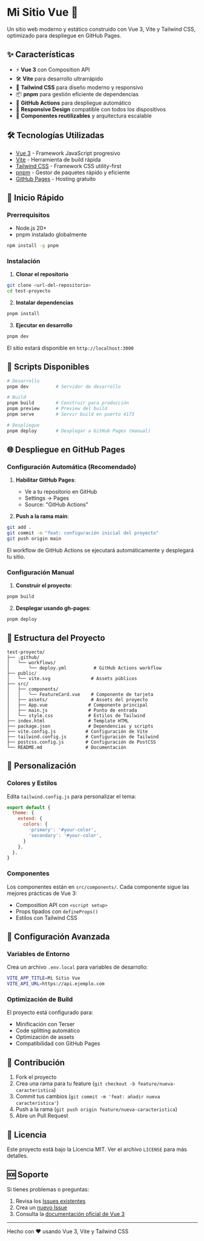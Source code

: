 # Mi Sitio Vue 🚀

Un sitio web moderno y estático construido con Vue 3, Vite y Tailwind CSS, optimizado para despliegue en GitHub Pages.

## ✨ Características

- ⚡ **Vue 3** con Composition API
- 🛠️ **Vite** para desarrollo ultrarrápido
- 🎨 **Tailwind CSS** para diseño moderno y responsivo
- 📦 **pnpm** para gestión eficiente de dependencias
- 🚀 **GitHub Actions** para despliegue automático
- 📱 **Responsive Design** compatible con todos los dispositivos
- 🌟 **Componentes reutilizables** y arquitectura escalable

## 🛠️ Tecnologías Utilizadas

- [Vue 3](https://vuejs.org/) - Framework JavaScript progresivo
- [Vite](https://vitejs.dev/) - Herramienta de build rápida
- [Tailwind CSS](https://tailwindcss.com/) - Framework CSS utility-first
- [pnpm](https://pnpm.io/) - Gestor de paquetes rápido y eficiente
- [GitHub Pages](https://pages.github.com/) - Hosting gratuito

## 🚀 Inicio Rápido

### Prerrequisitos

- Node.js 20+ 
- pnpm instalado globalmente

```bash
npm install -g pnpm
```

### Instalación

1. **Clonar el repositorio**
```bash
git clone <url-del-repositorio>
cd test-proyecto
```

2. **Instalar dependencias**
```bash
pnpm install
```

3. **Ejecutar en desarrollo**
```bash
pnpm dev
```

El sitio estará disponible en `http://localhost:3000`

## 📝 Scripts Disponibles

```bash
# Desarrollo
pnpm dev          # Servidor de desarrollo

# Build
pnpm build        # Construir para producción
pnpm preview      # Preview del build
pnpm serve        # Servir build en puerto 4173

# Despliegue
pnpm deploy       # Desplegar a GitHub Pages (manual)
```

## 🌐 Despliegue en GitHub Pages

### Configuración Automática (Recomendado)

1. **Habilitar GitHub Pages**:
   - Ve a tu repositorio en GitHub
   - Settings → Pages
   - Source: "GitHub Actions"

2. **Push a la rama main**:
```bash
git add .
git commit -m "feat: configuración inicial del proyecto"
git push origin main
```

El workflow de GitHub Actions se ejecutará automáticamente y desplegará tu sitio.

### Configuración Manual

1. **Construir el proyecto**:
```bash
pnpm build
```

2. **Desplegar usando gh-pages**:
```bash
pnpm deploy
```

## 📁 Estructura del Proyecto

```
test-proyecto/
├── .github/
│   └── workflows/
│       └── deploy.yml          # GitHub Actions workflow
├── public/
│   └── vite.svg               # Assets públicos
├── src/
│   ├── components/
│   │   └── FeatureCard.vue    # Componente de tarjeta
│   ├── assets/                # Assets del proyecto
│   ├── App.vue               # Componente principal
│   ├── main.js               # Punto de entrada
│   └── style.css             # Estilos de Tailwind
├── index.html                # Template HTML
├── package.json              # Dependencias y scripts
├── vite.config.js           # Configuración de Vite
├── tailwind.config.js       # Configuración de Tailwind
├── postcss.config.js        # Configuración de PostCSS
└── README.md                # Documentación
```

## 🎨 Personalización

### Colores y Estilos

Edita `tailwind.config.js` para personalizar el tema:

```js
export default {
  theme: {
    extend: {
      colors: {
        'primary': '#your-color',
        'secondary': '#your-color',
      }
    },
  },
}
```

### Componentes

Los componentes están en `src/components/`. Cada componente sigue las mejores prácticas de Vue 3:

- Composition API con `<script setup>`
- Props tipados con `defineProps()`
- Estilos con Tailwind CSS

## 🔧 Configuración Avanzada

### Variables de Entorno

Crea un archivo `.env.local` para variables de desarrollo:

```bash
VITE_APP_TITLE=Mi Sitio Vue
VITE_API_URL=https://api.ejemplo.com
```

### Optimización de Build

El proyecto está configurado para:
- Minificación con Terser
- Code splitting automático
- Optimización de assets
- Compatibilidad con GitHub Pages

## 🤝 Contribución

1. Fork el proyecto
2. Crea una rama para tu feature (`git checkout -b feature/nueva-caracteristica`)
3. Commit tus cambios (`git commit -m 'feat: añadir nueva característica'`)
4. Push a la rama (`git push origin feature/nueva-caracteristica`)
5. Abre un Pull Request

## 📄 Licencia

Este proyecto está bajo la Licencia MIT. Ver el archivo `LICENSE` para más detalles.

## 🆘 Soporte

Si tienes problemas o preguntas:

1. Revisa los [Issues existentes](../../issues)
2. Crea un [nuevo Issue](../../issues/new)
3. Consulta la [documentación oficial de Vue 3](https://vuejs.org/)

---

Hecho con ❤️ usando Vue 3, Vite y Tailwind CSS